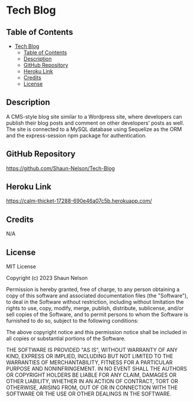 # Tech Blog

## Table of Contents

- [Tech Blog](#tech-blog)
  - [Table of Contents](#table-of-contents)
  - [Description](#description)
  - [GitHub Repository](#github-repository)
  - [Heroku Link](#heroku-link)
  - [Credits](#credits)
  - [License](#license)

## Description

A CMS-style blog site similar to a Wordpress site, where developers can publish their blog posts and comment on other developers’ posts as well. The site is connected to a MySQL database using Sequelize as the ORM and the express-session npm package for authentication.

## GitHub Repository

https://github.com/Shaun-Nelson/Tech-Blog

## Heroku Link

https://calm-thicket-17288-690e46a07c5b.herokuapp.com/

## Credits

N/A

## License

MIT License

Copyright (c) 2023 Shaun Nelson

Permission is hereby granted, free of charge, to any person obtaining a copy
of this software and associated documentation files (the "Software"), to deal
in the Software without restriction, including without limitation the rights
to use, copy, modify, merge, publish, distribute, sublicense, and/or sell
copies of the Software, and to permit persons to whom the Software is
furnished to do so, subject to the following conditions:

The above copyright notice and this permission notice shall be included in all
copies or substantial portions of the Software.

THE SOFTWARE IS PROVIDED "AS IS", WITHOUT WARRANTY OF ANY KIND, EXPRESS OR
IMPLIED, INCLUDING BUT NOT LIMITED TO THE WARRANTIES OF MERCHANTABILITY,
FITNESS FOR A PARTICULAR PURPOSE AND NONINFRINGEMENT. IN NO EVENT SHALL THE
AUTHORS OR COPYRIGHT HOLDERS BE LIABLE FOR ANY CLAIM, DAMAGES OR OTHER
LIABILITY, WHETHER IN AN ACTION OF CONTRACT, TORT OR OTHERWISE, ARISING FROM,
OUT OF OR IN CONNECTION WITH THE SOFTWARE OR THE USE OR OTHER DEALINGS IN THE
SOFTWARE.
